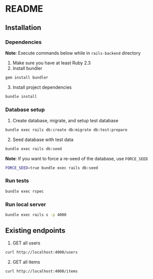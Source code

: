 # README

## Installation
### Dependencies
**Note**: Execute commands below while in `rails-backend` directory
1. Make sure you have at least Ruby 2.3
2. Install bundler
```sh
gem install bundler
```
3. Install project dependencies
```sh
bundle install
```

### Database setup
1. Create database, migrate, and setup test database
```sh
bundle exec rails db:create db:migrate db:test:prepare
```
2. Seed database with test data
```sh
bundle exec rails db:seed
```
**Note**: If you want to force a re-seed of the database, use `FORCE_SEED`
```sh
FORCE_SEED=true bundle exec rails db:seed
```

### Run tests
```sh
bundle exec rspec
```


### Run local server
```sh
bundle exec rails s -p 4000
```

## Existing endpoints
1. GET all users
```sh
curl http://localhost:4000/users
```
2. GET all items
```sh
curl http://localhost:4000/items
```

